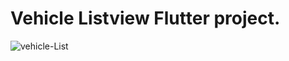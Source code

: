 # Vehicle Listview Flutter project.

![vehicle-List](https://user-images.githubusercontent.com/49180744/95172876-c9e4a780-076c-11eb-9e3e-d2241f5de6c0.png)
